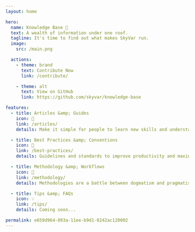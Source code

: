 ```yaml
---
layout: home

hero:
  name: Knowledge Base 🧠
  text: A wealth of information under one roof.
  tagline: It's time to find out what makes SkyVar run.
  image:
    src: /main.png

  actions:
    - theme: brand
      text: Contribute Now
      link: /contribute/

    - theme: alt
      text: View on GitHub
      link: https://github.com/skyvar/knowledge-base

features:
  - title: Articles &amp; Guides
    icon: 📰
    link: /articles/
    details: Make it simple for people to learn new skills and understand how things work.

  - title: Best Practices &amp; Conventions
    icon: 🥇
    link: /best-practices/
    details: Guidelines and standards to improve productivity and maximize maintainability.

  - title: Methodology &amp; Workflows
    icon: 🧩
    link: /methodology/
    details: Methodologies are a battle between dogmatism and pragmatism.

  - title: Tips &amp; FAQs
    icon: 💡
    link: /tips/
    details: Coming soon...

permalink: e659d964-893a-11ee-b9d1-0242ac120002
---
```

